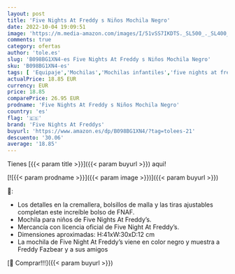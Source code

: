 ```yaml
---
layout: post
title: 'Five Nights At Freddy s Niños Mochila Negro'
date: 2022-10-04 19:09:51
image: 'https://m.media-amazon.com/images/I/51vSS7IKDTS._SL500_._SL400_.jpg'
comments: true
category: ofertas
author: 'tole.es'
slug: 'B098BG1XN4-es Five Nights At Freddy s Niños Mochila Negro'
sku: 'B098BG1XN4-es'
tags: [ 'Equipaje','Mochilas','Mochilas infantiles','five nights at freddys','mochila','🇪🇸', ]
actualPrice: 18.85 EUR
currency: EUR
price: 18.85
comparePrice: 26.95 EUR
prodname: 'Five Nights At Freddy s Niños Mochila Negro'
country: 'es'
flag: '🇪🇸'
brand: 'Five Nights At Freddys'
buyurl: 'https://www.amazon.es/dp/B098BG1XN4/?tag=tolees-21'
descuento: '30.06'
average: '18.85'
---
```


Tienes [{{< param title >}}]({{< param buyurl >}}) aqui!

[![{{< param prodname >}}]({{< param image >}})]({{< param buyurl >}})

🔎:

- Los detalles en la cremallera, bolsillos de malla y las tiras ajustables completan este increíble bolso de FNAF.
- Mochila para niños de Five Nights At Freddy’s.
- Mercancía con licencia oficial de Five Night At Freddy’s.
- Dimensiones aproximadas: H:41xW:30xD:12 cm
- La mochila de Five Night At Freddy’s viene en color negro y muestra a Freddy Fazbear y a sus amigos

[🛒 Comprar!!!]({{< param buyurl >}})
